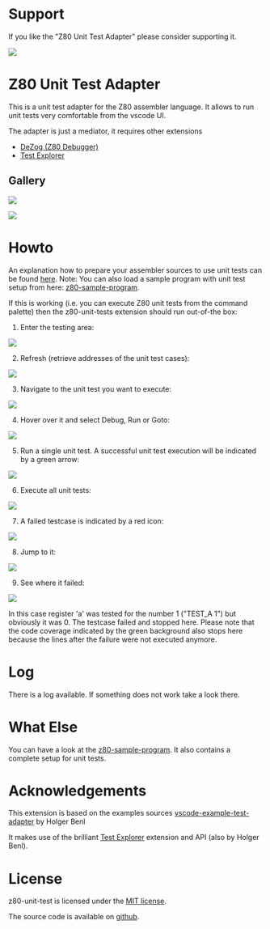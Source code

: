 # Support

If you like the "Z80 Unit Test Adapter" please consider supporting it.

<a title="PayPal" href="https://www.paypal.com/cgi-bin/webscr?cmd=_s-xclick&hosted_button_id=8S4R8HPXVCXUL&source=url">
	<img src="images/btn_donate_SM.gif" />
</a>


# Z80 Unit Test Adapter

This is a unit test adapter for the Z80 assembler language.
It allows to run unit tests very comfortable from the vscode UI.

The adapter is just a mediator, it requires other extensions
- [DeZog (Z80 Debugger)](https://github.com/maziac/dezog)
- [Test Explorer](https://marketplace.visualstudio.com/items?itemName=hbenl.vscode-test-explorer)


## Gallery

![](documentation/images/gallery_unittest.gif)

![](documentation/images/gallery_unittest_fail.gif)


# Howto

An explanation how to prepare your assembler sources to use unit tests can be found [here](https://github.com/maziac/dezog/blob/master/documentation/UnitTests.md).
Note: You can also load a sample program with unit test setup from here: [z80-sample-program](https://github.com/maziac/z80-sample-program).

If this is working (i.e. you can execute Z80 unit tests from the command palette) then the z80-unit-tests extension should run out-of-the box:

1. Enter the testing area:

![](documentation/images/gallery_ut0.jpg)

2. Refresh (retrieve addresses of the unit test cases):

![](documentation/images/gallery_ut1.jpg)

3. Navigate to the unit test you want to execute:

![](documentation/images/gallery_ut2.jpg)

4. Hover over it and select Debug, Run or Goto:

![](documentation/images/gallery_ut3.jpg)

5. Run a single unit test. A successful unit test execution will be indicated by a green arrow:

![](documentation/images/gallery_ut4.jpg)

6. Execute all unit tests:

![](documentation/images/gallery_ut5.jpg)

7. A failed testcase is indicated by a red icon:

![](documentation/images/gallery_ut6.jpg)

8. Jump to it:

![](documentation/images/gallery_ut7.jpg)

9. See where it failed:

![](documentation/images/gallery_ut8.jpg)

In this case register 'a' was tested for the number 1 ("TEST_A 1") but obviously it was 0.
The testcase failed and stopped here.
Please note that the code coverage indicated by the green background also stops here because the lines after the failure were not executed anymore.


# Log

There is a log available. If something does not work take a look there.


# What Else

You can have a look at the [z80-sample-program](https://github.com/maziac/z80-sample-program).
It also contains a complete setup for unit tests.


# Acknowledgements

This extension is based on the examples sources [vscode-example-test-adapter](https://github.com/hbenl/vscode-example-test-adapter) by Holger Benl

It makes use of the brilliant [Test Explorer](https://marketplace.visualstudio.com/items?itemName=hbenl.vscode-test-explorer) extension and API (also by Holger Benl).


# License

z80-unit-test is licensed under the [MIT license]().

The source code is available on [github]().


